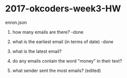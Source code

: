 # 2017-okcoders-week3-HW


enron.json


1. how many emails are there? 
-done

2. what is the earliest email (in terms of date) 
-done

3. what is the latest email?

4. do any emails contain the word "money" in their text?

5. what sender sent the most emails? (edited)
